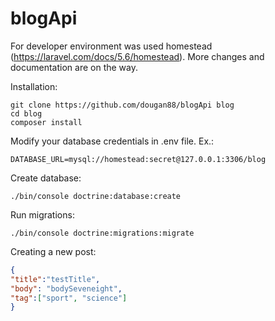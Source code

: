# blogApi

For developer environment was used homestead (https://laravel.com/docs/5.6/homestead).
More changes and documentation are on the way.

Installation:


```
git clone https://github.com/dougan88/blogApi blog
cd blog
composer install
```



Modify your database credentials in .env file. Ex.:
```
DATABASE_URL=mysql://homestead:secret@127.0.0.1:3306/blog
```

Create database:
```
./bin/console doctrine:database:create
```
Run migrations:
```
./bin/console doctrine:migrations:migrate
```

Creating a new post:
```json
{
"title":"testTitle", 
"body": "bodySeveneight", 
"tag":["sport", "science"]
}
```
